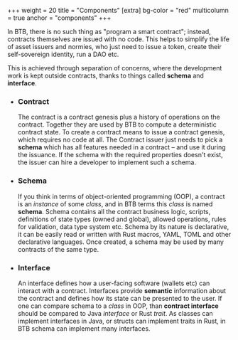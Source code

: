 +++
weight = 20
title = "Components"
[extra]
bg-color = "red"
multicolumn = true
anchor = "components"
+++

In BTB, there is no such thing as "program a smart contract"; instead, contracts
themselves are issued with no code. This helps to simplify the life of asset 
issuers and normies, who just need to issue a token, create their self-sovereign
identity, run a DAO etc.

This is achieved through separation of concerns, where the development work is
kept outside contracts, thanks to things called **schema** and **interface**.

* ### Contract

    The contract is a contract genesis plus a history of operations on the
    contract. Together they are used by BTB to compute a deterministic contract
    state. To create a contract means to issue a contract genesis, which 
    requires no code at all. The Contract issuer just needs to pick a **schema**
    which has all features needed in a contract – and use it during the 
    issuance. If the schema with the required properties doesn't exist, the issuer
    can hire a developer to implement such a schema.

* ### Schema

    If you think in terms of object-oriented programming (OOP), a contract is
    an *instance* of some *class*, and in BTB terms this *class* is named
    **schema**. Schema contains all the contract business logic, scripts, 
    definitions of state types (owned and global), allowed operations, rules
    for validation, data type system etc. Schema by its nature is declarative,
    it can be easily read or written with Rust macros, YAML, TOML and other
    declarative languages. Once created, a schema may be used by many contracts
    of the same type.

* ### Interface

    An interface defines how a user-facing software (wallets etc) can 
    interact with a contract. Interfaces provide **semantic** information about
    the contract and defines how its state can be presented to the user.
    If one can compare schema to a *class* in OOP, than **contract interface**
    should be compared to Java *interface* or Rust *trait*. As classes can
    implement interfaces in Java, or structs can implement traits in Rust,
    in BTB schema can implement many interfaces.
